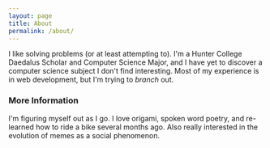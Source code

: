 ```yaml
---
layout: page
title: About
permalink: /about/
---
```


I like solving problems (or at least attempting to). I'm a Hunter College Daedalus Scholar and Computer Science Major, and I have yet to discover a computer science subject I don't find interesting. Most of my experience is in web development, but I'm trying to *branch* out.

### More Information

I'm figuring myself out as I go. I love origami, spoken word poetry, and re-learned how to ride a bike several months ago. Also really interested in the evolution of memes as a social phenomenon.

